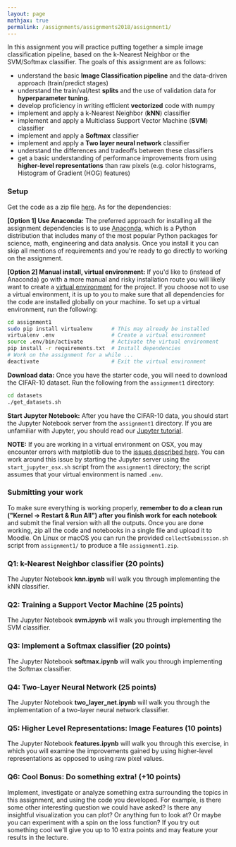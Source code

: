```yaml
---
layout: page
mathjax: true
permalink: /assignments/assignments2018/assignment1/
---
```


In this assignment you will practice putting together a simple image classification pipeline, based on the k-Nearest Neighbor or the SVM/Softmax classifier. The goals of this assignment are as follows:

- understand the basic **Image Classification pipeline** and the data-driven approach (train/predict stages)
- understand the train/val/test **splits** and the use of validation data for **hyperparameter tuning**.
- develop proficiency in writing efficient **vectorized** code with numpy
- implement and apply a k-Nearest Neighbor (**kNN**) classifier
- implement and apply a Multiclass Support Vector Machine (**SVM**) classifier
- implement and apply a **Softmax** classifier
- implement and apply a **Two layer neural network** classifier
- understand the differences and tradeoffs between these classifiers
- get a basic understanding of performance improvements from using **higher-level representations** than raw pixels (e.g. color histograms, Histogram of Gradient (HOG) features)

### Setup
Get the code as a zip file [here](http://vis-www.cs.umass.edu/682/asgns/assignment1.zip). As for the dependencies:

**[Option 1] Use Anaconda:**
The preferred approach for installing all the assignment dependencies is to use [Anaconda](https://www.anaconda.com/), which is a Python distribution that includes many of the most popular Python packages for science, math, engineering and data analysis. Once you install it you can skip all mentions of requirements and you're ready to go directly to working on the assignment.

**[Option 2] Manual install, virtual environment:**
If you'd like to (instead of Anaconda) go with a more manual and risky installation route you will likely want to create a [virtual environment](http://docs.python-guide.org/en/latest/dev/virtualenvs/) for the project. If you choose not to use a virtual environment, it is up to you to make sure that all dependencies for the code are installed globally on your machine. To set up a virtual environment, run the following:

```bash
cd assignment1
sudo pip install virtualenv      # This may already be installed
virtualenv .env                  # Create a virtual environment
source .env/bin/activate         # Activate the virtual environment
pip install -r requirements.txt  # Install dependencies
# Work on the assignment for a while ...
deactivate                       # Exit the virtual environment
```

**Download data:**
Once you have the starter code, you will need to download the CIFAR-10 dataset.
Run the following from the `assignment1` directory:

```bash
cd datasets
./get_datasets.sh
```

**Start Jupyter Notebook:**
After you have the CIFAR-10 data, you should start the Jupyter Notebook server from the
`assignment1` directory. If you are unfamiliar with Jupyter, you should read our
[Jupyter tutorial](/notes/jupyter-tutorial/).

**NOTE:** If you are working in a virtual environment on OSX, you may encounter
errors with matplotlib due to the [issues described here](http://matplotlib.org/faq/virtualenv_faq.html). You can work around this issue by starting the Jupyter server using the `start_jupyter_osx.sh` script from the `assignment1` directory; the script assumes that your virtual environment is named `.env`.

### Submitting your work

To make sure everything is working properly, **remember to do a clean run ("Kernel -> Restart & Run All") after you finish work for each notebook** and submit the final version with all the outputs. 
Once you are done working, zip all the code and notebooks in a single file and upload it to Moodle. On Linux or macOS you can run the provided `collectSubmission.sh` script from `assignment1/` to produce a file `assignment1.zip`. 

### Q1: k-Nearest Neighbor classifier (20 points)

The Jupyter Notebook **knn.ipynb** will walk you through implementing the kNN classifier.

### Q2: Training a Support Vector Machine (25 points)

The Jupyter Notebook **svm.ipynb** will walk you through implementing the SVM classifier.

### Q3: Implement a Softmax classifier (20 points)

The Jupyter Notebook **softmax.ipynb** will walk you through implementing the Softmax classifier.

### Q4: Two-Layer Neural Network (25 points)
The Jupyter Notebook **two\_layer\_net.ipynb** will walk you through the implementation of a two-layer neural network classifier.

### Q5: Higher Level Representations: Image Features (10 points)

The Jupyter Notebook **features.ipynb** will walk you through this exercise, in which you will examine the improvements gained by using higher-level representations as opposed to using raw pixel values.

### Q6: Cool Bonus: Do something extra! (+10 points)

Implement, investigate or analyze something extra surrounding the topics in this assignment, and using the code you developed. For example, is there some other interesting question we could have asked? Is there any insightful visualization you can plot? Or anything fun to look at? Or maybe you can experiment with a spin on the loss function? If you try out something cool we'll give you up to 10 extra points and may feature your results in the lecture.
